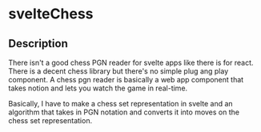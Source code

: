# svelteChess 

## Description

There isn't a good chess PGN reader for svelte apps like there is for react. There is a decent chess library but there's no simple plug ang play component. A chess pgn reader is basically a web app component that takes notion and lets you watch the game in real-time.

Basically, I have to make a chess set representation in svelte and an algorithm that takes in PGN notation and converts it into moves on the chess set representation.


